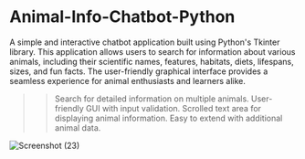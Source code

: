 # Animal-Info-Chatbot-Python
A simple and interactive chatbot application built using Python's Tkinter library. 
This application allows users to search for information about various animals, including their scientific names, features, habitats, diets, lifespans, sizes, and fun facts. The user-friendly graphical interface provides a seamless experience for animal enthusiasts and learners alike.
>>Search for detailed information on multiple animals.
>>User-friendly GUI with input validation.
>>Scrolled text area for displaying animal information.
>>Easy to extend with additional animal data.

![Screenshot (23)](https://github.com/user-attachments/assets/ce8414b5-98cb-48f5-bfd1-b39a602425b0)
